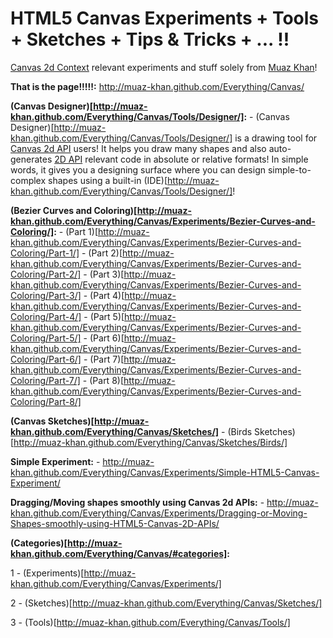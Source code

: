 # HTML5 Canvas Experiments + Tools + Sketches + Tips & Tricks + ... !!

[Canvas 2d Context](http://www.w3c.org/TR/2dcontext/) relevant experiments and stuff solely from [Muaz Khan](https://plus.google.com/100325991024054712503)!

**That is the page!!!!!:** http://muaz-khan.github.com/Everything/Canvas/

**(Canvas Designer)[http://muaz-khan.github.com/Everything/Canvas/Tools/Designer/]:** - (Canvas Designer)[http://muaz-khan.github.com/Everything/Canvas/Tools/Designer/] is a drawing tool for [Canvas 2d API](http://www.w3c.org/TR/2dcontext/) users! It helps you draw many shapes and also auto-generates [2D API](http://www.w3c.org/TR/2dcontext/) relevant code in absolute or relative formats! In simple words, it gives you a designing surface where you can design simple-to-complex shapes using a built-in (IDE)[http://muaz-khan.github.com/Everything/Canvas/Tools/Designer/]!


**(Bezier Curves and Coloring)[http://muaz-khan.github.com/Everything/Canvas/Experiments/Bezier-Curves-and-Coloring/]:** - (Part 1)[http://muaz-khan.github.com/Everything/Canvas/Experiments/Bezier-Curves-and-Coloring/Part-1/] - (Part 2)[http://muaz-khan.github.com/Everything/Canvas/Experiments/Bezier-Curves-and-Coloring/Part-2/] - (Part 3)[http://muaz-khan.github.com/Everything/Canvas/Experiments/Bezier-Curves-and-Coloring/Part-3/] - (Part 4)[http://muaz-khan.github.com/Everything/Canvas/Experiments/Bezier-Curves-and-Coloring/Part-4/] - (Part 5)[http://muaz-khan.github.com/Everything/Canvas/Experiments/Bezier-Curves-and-Coloring/Part-5/] - (Part 6)[http://muaz-khan.github.com/Everything/Canvas/Experiments/Bezier-Curves-and-Coloring/Part-6/] - (Part 7)[http://muaz-khan.github.com/Everything/Canvas/Experiments/Bezier-Curves-and-Coloring/Part-7/] - (Part 8)[http://muaz-khan.github.com/Everything/Canvas/Experiments/Bezier-Curves-and-Coloring/Part-8/]


**(Canvas Sketches)[http://muaz-khan.github.com/Everything/Canvas/Sketches/]** - (Birds Sketches)[http://muaz-khan.github.com/Everything/Canvas/Sketches/Birds/]

**Simple Experiment:** - http://muaz-khan.github.com/Everything/Canvas/Experiments/Simple-HTML5-Canvas-Experiment/

**Dragging/Moving shapes smoothly using Canvas 2d APIs:** - http://muaz-khan.github.com/Everything/Canvas/Experiments/Dragging-or-Moving-Shapes-smoothly-using-HTML5-Canvas-2D-APIs/


**(Categories)[http://muaz-khan.github.com/Everything/Canvas/#categories]:**

1 - (Experiments)[http://muaz-khan.github.com/Everything/Canvas/Experiments/]

2 - (Sketches)[http://muaz-khan.github.com/Everything/Canvas/Sketches/]

3 - (Tools)[http://muaz-khan.github.com/Everything/Canvas/Tools/]